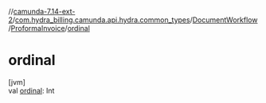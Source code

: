 //[camunda-7.14-ext-2](../../../../index.md)/[com.hydra_billing.camunda.api.hydra.common_types](../../index.md)/[DocumentWorkflow](../index.md)/[ProformaInvoice](index.md)/[ordinal](ordinal.md)

# ordinal

[jvm]\
val [ordinal](ordinal.md): Int
